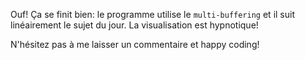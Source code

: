 Ouf! Ça se finit bien: le programme utilise le `multi-buffering` et il suit linéairement le sujet du jour. La visualisation est hypnotique!

N'hésitez pas à me laisser un commentaire et happy coding!